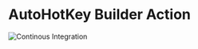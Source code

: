 # AutoHotKey Builder Action

![Continous Integration](https://img.shields.io/github/actions/workflow/status/nukdokplex/autohotkey-build/ci.yml?label=integration)